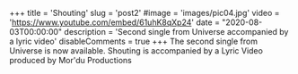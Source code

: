 +++
title = 'Shouting'
slug = 'post2'
#image = 'images/pic04.jpg'
video = 'https://www.youtube.com/embed/61uhK8qXp24'
date = "2020-08-03T00:00:00"
description = 'Second single from Universe accompanied by a lyric video'
disableComments = true
+++
The second single from Universe is now available. Shouting is accompanied by a Lyric Video produced by Mor'du Productions